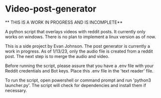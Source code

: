 # Video-post-generator
** THIS IS A WORK IN PROGRESS AND IS INCOMPLETE**

A python script that overlays videos with reddit posts.
It currently only works on windows. There is no plan to implement a linux version as of now.

This is a side project by Evan Johnson.
The post generator is currently a work in progress.
As of 1/13/23, only the audio file is created from a reddit post.
The next step is to merge the audio and video.

Before running the script, please assure that you have a .env file with your Reddit credentials and Bot keys.
Place this .env file in the 'text reader' file.

To run the script, open powershell or command prompt and run 'python3 launcher.py'.
The script will check for dependencies and install them if necessary.

